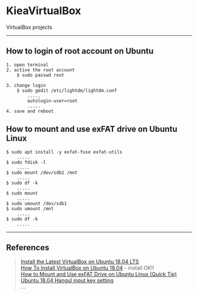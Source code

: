 # KieaVirtualBox
VirtualBox projects

-----
## How to login of root account on Ubuntu
    1. open terminal
    2. active the root account
        $ sudo passwd root
        
    3. change login
        $ sudo gedit /etc/lightdm/lightdm.conf
            .....
            autologin-user=root
            .....
    4. save and reboot

## How to mount and use exFAT drive on Ubuntu Linux

    $ sudo apt install -y exfat-fuse exfat-utils
        .....
    $ sudo fdisk -l
        .....
    $ sudo mount /dev/sdb1 /mnt
        .....
    $ sudo df -k
        .....
    $ sudo mount
        .....
    $ sudo umount /dev/sdb1
    $ sudo umount /mnt
        .....
    $ sudo df -k
        .....

-----
## References  
> [Install the Latest VirtualBox on Ubuntu 18.04 LTS](https://websiteforstudents.com/install-the-latest-virtualbox-on-ubuntu-18-04-lts/ "Install the Latest VirtualBox on Ubuntu 18.04 LTS")  
> [How To Install VirtualBox on Ubuntu 18.04](https://linuxize.com/post/how-to-install-virtualbox-on-ubuntu-18-04/ "How To Install VirtualBox on Ubuntu 18.04") - install OK!!  
> [How to Mount and Use exFAT Drive on Ubuntu Linux (Quick Tip)](https://www.youtube.com "YouTube Search: 'ubuntu 18.04 mount exfat'")  
> [Ubuntu 18.04 Hangul input key setting](http://progtrend.blogspot.com/2018/06/ubuntu-1804-uim.html "Ubuntu 18.04 Hangul input key setting")  
...
